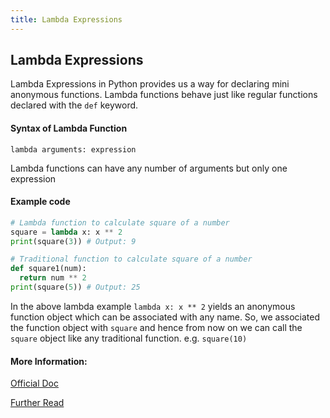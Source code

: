 ```yaml
---
title: Lambda Expressions
---
```

## Lambda Expressions

Lambda Expressions in Python provides us a way for declaring mini anonymous functions. Lambda functions behave just like regular functions declared with the `def` keyword. 

#### Syntax of Lambda Function
`lambda arguments: expression`

Lambda functions can have any number of arguments but only one expression

#### Example code
```py
# Lambda function to calculate square of a number
square = lambda x: x ** 2
print(square(3)) # Output: 9

# Traditional function to calculate square of a number
def square1(num):
  return num ** 2
print(square(5)) # Output: 25

```
In the above lambda example `lambda x: x ** 2` yields an anonymous function object which can be associated with any name.
So, we associated the function object with `square` and hence from now on we can call the `square` object like any traditional function. e.g. `square(10)`



#### More Information:

<a href='https://docs.python.org/3/reference/expressions.html#lambda' target='_blank' rel='nofollow'>Official Doc</a>

<a href='https://dbader.org/blog/python-lambda-functions' target='_blank' rel='nofollow'>Further Read</a>
